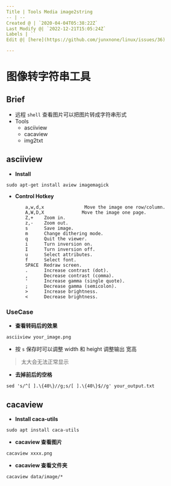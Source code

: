 ```yaml
---
Title | Tools Media image2string
-- | --
Created @ | `2020-04-04T05:38:22Z`
Last Modify @| `2022-12-21T15:05:24Z`
Labels | ``
Edit @| [here](https://github.com/junxnone/linux/issues/36)

---
```

# 图像转字符串工具

## Brief
- 远程 `shell` 查看图片可以把图片转成字符串形式
- Tools
  - asciiview 
  - cacaview 
  - img2txt 

## asciiview 

- **Install**

```
sudo apt-get install aview imagemagick
```

- **Control Hotkey**

```
       a,w,d,x               Move the image one row/column.
       A,W,D,X              Move the image one page.
       Z,+    Zoom in.
       z,-    Zoom out.
       s      Save image.
       m      Change dithering mode.
       q      Quit the viewer.
       i      Turn inversion on.
       I      Turn inversion off.
       u      Select attributes.
       f      Select font.
       SPACE  Redraw screen.
       .      Increase contrast (dot).
       ,      Decrease contrast (comma).
       '      Increase gamma (single quote).
       ;      Decrease gamma (semicolon).
       >      Increase brightness.
       <      Decrease brightness.
```

### UseCase

- **查看转码后的效果**

```
asciiview your_image.png
```
- 按 `s` 保存时可以调整 width 和 height 调整输出 宽高
> 太大会无法正常显示

- **去掉前后的空格**

```
sed 's/^[ ].\{40\}//g;s/[ ].\{40\}$//g' your_output.txt 
```

## cacaview 

- **Install caca-utils**

```
sudo apt install caca-utils
```

- **cacaview 查看图片**

```
cacaview xxxx.png
```

- **cacaview 查看文件夹**

```
cacaview data/image/*
```

